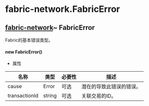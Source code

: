 # fabric-network.FabricError

## [fabric-network](https://hyperledger.github.io/fabric-sdk-node/release-1.4/module-fabric-network.html)~ FabricError

Fabric的基本错误类型。

#### new FabricError()

- 属性

| 名称          | 类型   | 必要性 | 描述                     |
| ------------- | ------ | ------ | ------------------------ |
| cause         | Error  | 可选   | 潜在的导致此错误的错误。 |
| transactionId | string | 可选   | 关联交易的ID。           |